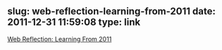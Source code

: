 slug: web-reflection-learning-from-2011
date: 2011-12-31 11:59:08
type: link
---

[Web Reflection: Learning From 2011](http://webreflection.blogspot.com/2011/12/learning-from-2011.html)
